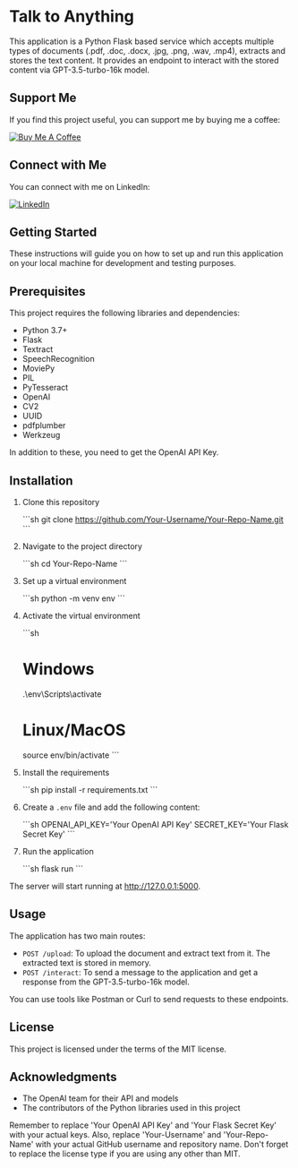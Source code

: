 # Talk to Anything

This application is a Python Flask based service which accepts multiple types of documents (.pdf, .doc, .docx, .jpg, .png, .wav, .mp4), extracts and stores the text content. It provides an endpoint to interact with the stored content via GPT-3.5-turbo-16k model.


## Support Me

If you find this project useful, you can support me by buying me a coffee:

[![Buy Me A Coffee](https://img.shields.io/badge/Buy%20Me%20A%20Coffee--yellow.svg?style=for-the-badge&logo=ko-fi)](https://www.buymeacoffee.com/xliu28x)

## Connect with Me

You can connect with me on LinkedIn:

[![LinkedIn](https://img.shields.io/badge/LinkedIn--blue.svg?style=for-the-badge&logo=linkedin)](https://www.linkedin.com/in/xu-liu-644666225/)


## Getting Started

These instructions will guide you on how to set up and run this application on your local machine for development and testing purposes.

## Prerequisites

This project requires the following libraries and dependencies:

- Python 3.7+
- Flask
- Textract
- SpeechRecognition
- MoviePy
- PIL
- PyTesseract
- OpenAI
- CV2
- UUID
- pdfplumber
- Werkzeug

In addition to these, you need to get the OpenAI API Key.

## Installation

1. Clone this repository

    \`\`\`sh
    git clone https://github.com/Your-Username/Your-Repo-Name.git
    \`\`\`

2. Navigate to the project directory

    \`\`\`sh
    cd Your-Repo-Name
    \`\`\`

3. Set up a virtual environment

    \`\`\`sh
    python -m venv env
    \`\`\`

4. Activate the virtual environment

    \`\`\`sh
    # Windows
    .\env\Scripts\activate

    # Linux/MacOS
    source env/bin/activate
    \`\`\`

5. Install the requirements

    \`\`\`sh
    pip install -r requirements.txt
    \`\`\`

6. Create a `.env` file and add the following content:

    \`\`\`sh
    OPENAI_API_KEY='Your OpenAI API Key'
    SECRET_KEY='Your Flask Secret Key'
    \`\`\`

7. Run the application

    \`\`\`sh
    flask run
    \`\`\`

The server will start running at http://127.0.0.1:5000.

## Usage

The application has two main routes:

- `POST /upload`: To upload the document and extract text from it. The extracted text is stored in memory.
- `POST /interact`: To send a message to the application and get a response from the GPT-3.5-turbo-16k model.

You can use tools like Postman or Curl to send requests to these endpoints.

## License

This project is licensed under the terms of the MIT license.

## Acknowledgments

- The OpenAI team for their API and models
- The contributors of the Python libraries used in this project

Remember to replace 'Your OpenAI API Key' and 'Your Flask Secret Key' with your actual keys. Also, replace 'Your-Username' and 'Your-Repo-Name' with your actual GitHub username and repository name. Don't forget to replace the license type if you are using any other than MIT.

